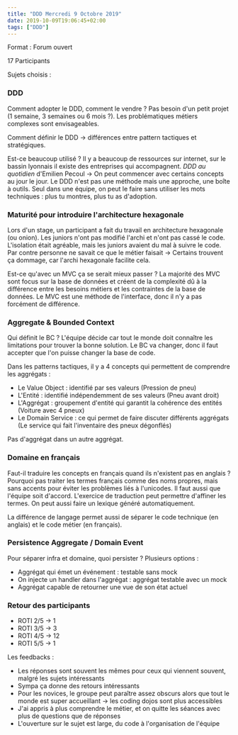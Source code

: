 ```yaml
---
title: "DDD Mercredi 9 Octobre 2019"
date: 2019-10-09T19:06:45+02:00
tags: ["DDD"]
---
```


Format : Forum ouvert

17 Participants

Sujets choisis :

### DDD

Comment adopter le DDD, comment le vendre ? Pas besoin d'un petit projet (1 semaine, 3 semaines ou 6 mois ?).
Les problématiques métiers complexes sont envisageables.

Comment définir le DDD -> différences entre pattern tactiques et stratégiques.

Est-ce beaucoup utilisé ? Il y a beaucoup de ressources sur internet, sur le bassin lyonnais il existe des entreprises
qui accompagnent. *DDD au quotidien* d'Emilien Pecoul -> On peut commencer avec certains concepts au jour le jour. Le
DDD n'est pas une méthode mais une approche, une boîte à outils. Seul dans une équipe, on peut le faire sans utiliser
les mots techniques : plus tu montres, plus tu as d'adoption.

###  Maturité pour introduire l'architecture hexagonale

Lors d'un stage, un participant a fait du travail en architecture hexagonale (ou onion). Les juniors n'ont pas modifié
l'archi et n'ont pas cassé le code. L'isolation était agréable, mais les juniors avaient du mal à suivre le code.
Par contre personne ne savait ce que le métier faisait -> Certains trouvent ça dommage, car l'archi hexagonale facilite
cela.

Est-ce qu'avec un MVC ça se serait mieux passer ? La majorité des MVC sont focus sur la base de données et créent de la
complexité dû à la différence entre les besoins métiers et les contraintes de la base de données. Le MVC est une méthode
de l'interface, donc il n'y a pas forcément de différence.

### Aggregate & Bounded Context

Qui définit le BC ? L'équipe décide car tout le monde doit connaître les limitations pour trouver la bonne solution. Le
BC va changer, donc il faut accepter que l'on puisse changer la base de code.

Dans les patterns tactiques, il y a 4 concepts qui permettent de comprendre les aggrégats :

- Le Value Object : identifié par ses valeurs (Pression de pneu)
- L'Entité : identifié indépendemment de ses valeurs (Pneu avant droit)
- L'Aggrégat : groupement d'entité qui garantit la cohérence des entités (Voiture avec 4 pneux)
- Le Domain Service : ce qui permet de faire discuter différents aggrégats (Le service qui fait l'inventaire des pneux dégonflés)

Pas d'aggrégat dans un autre aggrégat.

### Domaine en français

Faut-il traduire les concepts en français quand ils n'existent pas en anglais ? Pourquoi pas traiter les termes français comme
des noms propres, mais sans accents pour éviter les problèmes liés à l'unicodes. Il faut aussi que l'équipe soit d'accord.
L'exercice de traduction peut permettre d'affiner les termes. On peut aussi faire un lexique généré automatiquement.

La différence de langage permet aussi de séparer le code technique (en anglais) et le code métier (en français).

### Persistence Aggregate / Domain Event

Pour séparer infra et domaine, quoi persister ? Plusieurs options :

- Aggrégat qui émet un événement : testable sans mock
- On injecte un handler dans l'aggrégat : aggrégat testable avec un mock
- Aggrégat capable de retourner une vue de son état actuel

### Retour des participants

- ROTI 2/5 -> 1
- ROTI 3/5 -> 3
- ROTI 4/5 -> 12
- ROTI 5/5 -> 1

Les feedbacks :

- Les réponses sont souvent les mêmes pour ceux qui viennent souvent, malgré les sujets intéressants
- Sympa ça donne des retours intéressants
- Pour les novices, le groupe peut paraître assez obscurs alors que tout le monde est super accueillant -> les coding dojos sont plus accessibles
- J'ai appris à plus comprendre le métier, et on quitte les séances avec plus de questions que de réponses
- L'ouverture sur le sujet est large, du code à l'organisation de l'équipe
